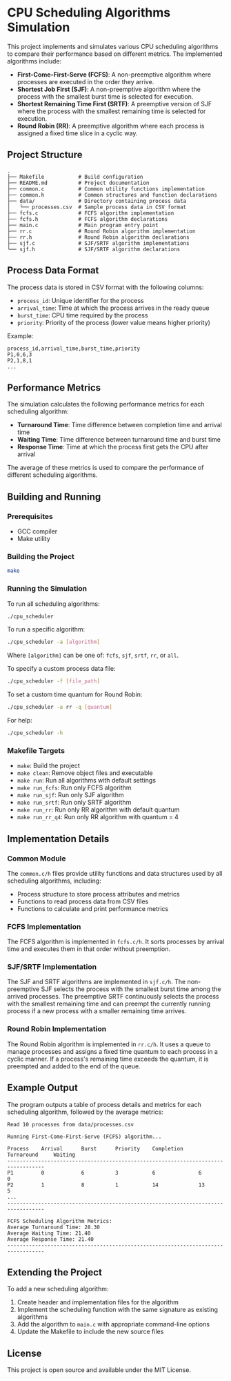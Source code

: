 # CPU Scheduling Algorithms Simulation

This project implements and simulates various CPU scheduling algorithms to compare their performance based on different metrics. The implemented algorithms include:

- **First-Come-First-Serve (FCFS)**: A non-preemptive algorithm where processes are executed in the order they arrive.
- **Shortest Job First (SJF)**: A non-preemptive algorithm where the process with the smallest burst time is selected for execution.
- **Shortest Remaining Time First (SRTF)**: A preemptive version of SJF where the process with the smallest remaining time is selected for execution.
- **Round Robin (RR)**: A preemptive algorithm where each process is assigned a fixed time slice in a cyclic way.

## Project Structure

```
.
├── Makefile           # Build configuration
├── README.md          # Project documentation
├── common.c           # Common utility functions implementation
├── common.h           # Common structures and function declarations
├── data/              # Directory containing process data
│   └── processes.csv  # Sample process data in CSV format
├── fcfs.c             # FCFS algorithm implementation
├── fcfs.h             # FCFS algorithm declarations
├── main.c             # Main program entry point
├── rr.c               # Round Robin algorithm implementation
├── rr.h               # Round Robin algorithm declarations
├── sjf.c              # SJF/SRTF algorithm implementations
└── sjf.h              # SJF/SRTF algorithm declarations
```

## Process Data Format

The process data is stored in CSV format with the following columns:

- `process_id`: Unique identifier for the process
- `arrival_time`: Time at which the process arrives in the ready queue
- `burst_time`: CPU time required by the process
- `priority`: Priority of the process (lower value means higher priority)

Example:
```
process_id,arrival_time,burst_time,priority
P1,0,6,3
P2,1,8,1
...
```

## Performance Metrics

The simulation calculates the following performance metrics for each scheduling algorithm:

- **Turnaround Time**: Time difference between completion time and arrival time
- **Waiting Time**: Time difference between turnaround time and burst time
- **Response Time**: Time at which the process first gets the CPU after arrival

The average of these metrics is used to compare the performance of different scheduling algorithms.

## Building and Running

### Prerequisites

- GCC compiler
- Make utility

### Building the Project

```bash
make
```

### Running the Simulation

To run all scheduling algorithms:
```bash
./cpu_scheduler
```

To run a specific algorithm:
```bash
./cpu_scheduler -a [algorithm]
```
Where `[algorithm]` can be one of: `fcfs`, `sjf`, `srtf`, `rr`, or `all`.

To specify a custom process data file:
```bash
./cpu_scheduler -f [file_path]
```

To set a custom time quantum for Round Robin:
```bash
./cpu_scheduler -a rr -q [quantum]
```

For help:
```bash
./cpu_scheduler -h
```

### Makefile Targets

- `make`: Build the project
- `make clean`: Remove object files and executable
- `make run`: Run all algorithms with default settings
- `make run_fcfs`: Run only FCFS algorithm
- `make run_sjf`: Run only SJF algorithm
- `make run_srtf`: Run only SRTF algorithm
- `make run_rr`: Run only RR algorithm with default quantum
- `make run_rr_q4`: Run only RR algorithm with quantum = 4

## Implementation Details

### Common Module

The `common.c/h` files provide utility functions and data structures used by all scheduling algorithms, including:

- Process structure to store process attributes and metrics
- Functions to read process data from CSV files
- Functions to calculate and print performance metrics

### FCFS Implementation

The FCFS algorithm is implemented in `fcfs.c/h`. It sorts processes by arrival time and executes them in that order without preemption.

### SJF/SRTF Implementation

The SJF and SRTF algorithms are implemented in `sjf.c/h`. The non-preemptive SJF selects the process with the smallest burst time among the arrived processes. The preemptive SRTF continuously selects the process with the smallest remaining time and can preempt the currently running process if a new process with a smaller remaining time arrives.

### Round Robin Implementation

The Round Robin algorithm is implemented in `rr.c/h`. It uses a queue to manage processes and assigns a fixed time quantum to each process in a cyclic manner. If a process's remaining time exceeds the quantum, it is preempted and added to the end of the queue.

## Example Output

The program outputs a table of process details and metrics for each scheduling algorithm, followed by the average metrics:

```
Read 10 processes from data/processes.csv

Running First-Come-First-Serve (FCFS) algorithm...

Process    Arrival      Burst      Priority    Completion     Turnaround     Waiting      
----------------------------------------------------------------------------------
P1         0            6          3           6              6              0              
P2         1            8          1           14             13             5              
...
----------------------------------------------------------------------------------

FCFS Scheduling Algorithm Metrics:
Average Turnaround Time: 28.30
Average Waiting Time: 21.40
Average Response Time: 21.40
----------------------------------------------------------------------------------
```

## Extending the Project

To add a new scheduling algorithm:

1. Create header and implementation files for the algorithm
2. Implement the scheduling function with the same signature as existing algorithms
3. Add the algorithm to `main.c` with appropriate command-line options
4. Update the Makefile to include the new source files

## License

This project is open source and available under the MIT License.